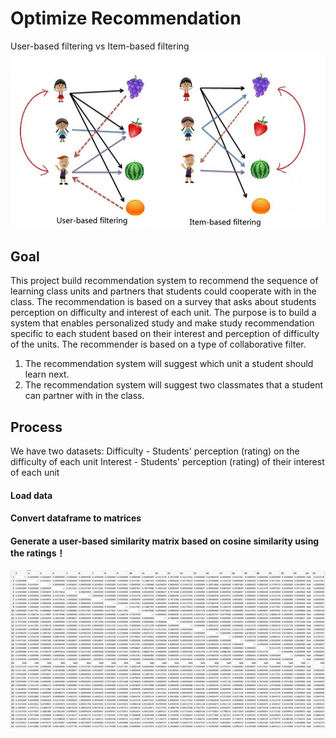 # Optimize Recommendation

User-based filtering vs Item-based filtering
![github](https://github.com/ab4499/Optimize_Recommendation/blob/master/Table%26Graph/item_based_filltering.jpeg "github")

## Goal
This project build recommendation system to recommend the sequence of learning class units and partners that students could cooperate with in the class. The recommendation is based on a survey that asks about students perception on difficulty and interest of each unit. The purpose is to build a system that enables personalized study and make study recommendation specific to each student based on their interest and perception of difficulty of the units. The recommender is based on a type of collaborative filter. 
1) The recommendation system will suggest which unit a student should learn next. 
2) The recommendation system will suggest two classmates that a student can partner with in the class.

## Process
We have two datasets:
Difficulty - Students' perception (rating) on the difficulty of each unit
Interest - Students' perception (rating) of their interest of each unit

#### Load data

#### Convert dataframe to matrices

#### Generate a user-based similarity matrix based on cosine similarity using the ratings！
![github](https://github.com/ab4499/Optimize_Recommendation/blob/master/Table%26Graph/I.SIM.png "github")
